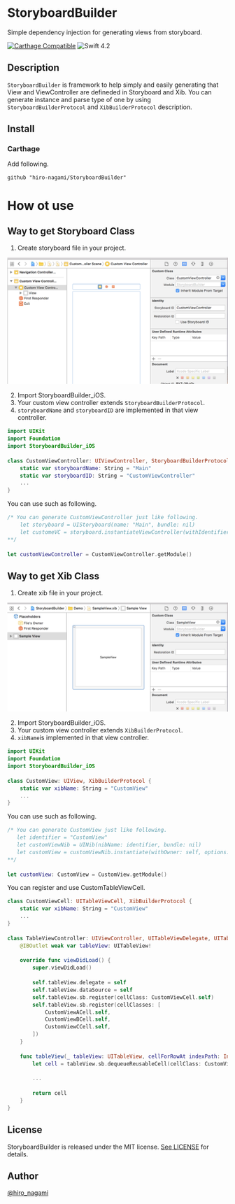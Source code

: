 
# StoryboardBuilder
Simple dependency injection for generating views from storyboard.

[![Carthage Compatible](https://img.shields.io/badge/Carthage-compatible-4BC51D.svg?style=flat)](https://github.com/Carthage/Carthage)
![Swift 4.2](https://img.shields.io/badge/Swift-4.2-orange.svg?style=flat)

## Description
`StoryboardBuilder` is framework to help simply and easily generating that View and ViewController are defineded in Storyboard and Xib. You can generate instance and parse type of one by using `StoryboardBuilderProtocol` and `XibBuilderProtocol` description.

## Install
### Carthage
Add following.
```
github "hiro-nagami/StoryboardBuilder"
```

# How ot use
## Way to get Storyboard Class

1. Create storyboard file in your project.

<img src=https://raw.githubusercontent.com/hiro-nagami/resource-repo/master/StoryboardBuilder/storyboard.png alt=storyboard width=600px />

2. Import StoryboardBuilder_iOS.
3. Your custom view controller extends `StoryboardBuilderProtocol`.
4. `storyboardName` and `storyboardID` are implemented in that view controller.

```swift
import UIKit
import Foundation
import StoryboardBuilder_iOS

class CustomViewController: UIViewController, StoryboardBuilderProtocol {
    static var storyboardName: String = "Main"
    static var storyboardID: String = "CustomViewController"
    ...
}
```

You can use such as following.
```swift
/* You can generate CustomViewController just like following.
    let storyboard = UIStoryboard(name: "Main", bundle: nil)
    let customeVC = storyboard.instantiateViewController(withIdentifier: "CustomViewController") as! CustomViewController
**/

let customViewController = CustomViewController.getModule()
```

## Way to get Xib Class

1. Create xib file in your project.

<img src=https://raw.githubusercontent.com/hiro-nagami/resource-repo/master/StoryboardBuilder/xib.png alt=xib width=600px />

2. Import StoryboardBuilder_iOS.
3. Your custom view controller extends `XibBuilderProtocol`.
4. `xibName`is implemented in that view controller.

```swift
import UIKit
import Foundation
import StoryboardBuilder_iOS

class CustomView: UIView, XibBuilderProtocol {
    static var xibName: String = "CustomView"
    ...
}
```

You can use such as following.
```swift
/* You can generate CustomView just like following.
   let identifier = "CustomView"
   let customViewNib = UINib(nibName: identifier, bundle: nil)
   let customView = customViewNib.instantiate(withOwner: self, options: nil).first as! CustomView
**/

let customView: CustomView = CustomView.getModule()
```

You can register and use CustomTableViewCell.

```swift
class CustomViewCell: UITableViewCell, XibBuilderProtocol {
    static var xibName: String = "CustomView"
    ...
}

class TableViewController: UIViewController, UITableViewDelegate, UITableViewDataSource {
    @IBOutlet weak var tableView: UITableView!

    override func viewDidLoad() {
        super.viewDidLoad()
        
        self.tableView.delegate = self
        self.tableView.dataSource = self
        self.tableView.sb.register(cellClass: CustomViewCell.self)
        self.tableView.sb.register(cellClasses: [
            CustomViewACell.self,
            CustomViewBCell.self,
            CustomViewCCell.self,
        ])
    }
    
    func tableView(_ tableView: UITableView, cellForRowAt indexPath: IndexPath) -> UITableViewCell {
        let cell = tableView.sb.dequeueReusableCell(cellClass: CustomViewBCell.self)

        ...
        
        return cell
    }
}
```

## License
StoryboardBuilder is released under the MIT license. [See LICENSE](https://github.com/hiro-nagami/StoryboardBuilder/blob/master/LICENSE) for details.

## Author
[@hiro_nagami](https://twitter.com/nagami_hiro)
